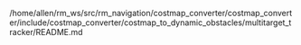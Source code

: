 /home/allen/rm_ws/src/rm_navigation/costmap_converter/costmap_converter/include/costmap_converter/costmap_to_dynamic_obstacles/multitarget_tracker/README.md